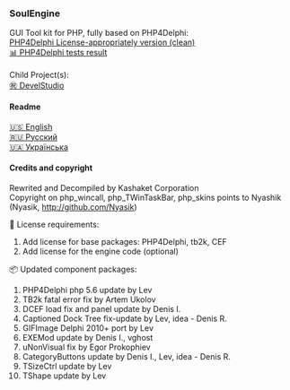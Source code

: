 ### SoulEngine

GUI Tool kit for PHP, fully based on PHP4Delphi:
<br><a href="https://github.com/KashaketCompany/php4delphi">PHP4Delphi License-appropriately version (clean)</a>
<br><a href="readme/statinfo.md">:bar_chart: PHP4Delphi tests result </a><br>
<br>Child Project(s):<br><a href="https://github.com/KashaketCompany/DevelStudio-3.0-beta">㊗ DevelStudio</a>

#### Readme
<a href="readme/en_us.md"> :us: English </a><br>
<a href="readme/rus.md"> :ru: Русский </a><br>
<a href="readme/ukr.md"> 🇺🇦 Українська </a><br>

#### Credits and copyright
Rewrited and Decompiled by Kashaket Corporation
<br>Copyright on php_wincall, php_TWinTaskBar, php_skins points to Nyashik (Nyasik, http://github.com/Nyasik)

📜 License requirements:
1) Add license for base packages: PHP4Delphi, tb2k, CEF
2) Add license for the engine code (optional)

📦 Updated component packages:
1) PHP4Delphi php 5.6 update by  Lev
2) TB2k fatal error fix by Artem Ukolov
3) DCEF load fix and panel update by Denis I.
4) Captioned Dock Tree fix-update by Lev, idea - Denis R.
5) GIFImage Delphi 2010+ port by Lev
6) EXEMod update by Denis I., vghost
7) uNonVisual fix by  Egor Prokophiev
8) CategoryButtons update by Denis I., Lev, idea - Denis R.
9) TSizeCtrl update by Lev
10) TShape update by Lev
